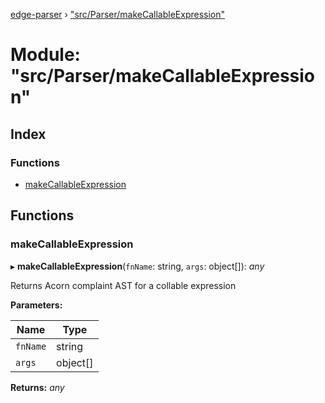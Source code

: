 [edge-parser](../README.md) › ["src/Parser/makeCallableExpression"](_src_parser_makecallableexpression_.md)

# Module: "src/Parser/makeCallableExpression"

## Index

### Functions

* [makeCallableExpression](_src_parser_makecallableexpression_.md#makecallableexpression)

## Functions

###  makeCallableExpression

▸ **makeCallableExpression**(`fnName`: string, `args`: object[]): *any*

Returns Acorn complaint AST for a collable expression

**Parameters:**

Name | Type |
------ | ------ |
`fnName` | string |
`args` | object[] |

**Returns:** *any*
